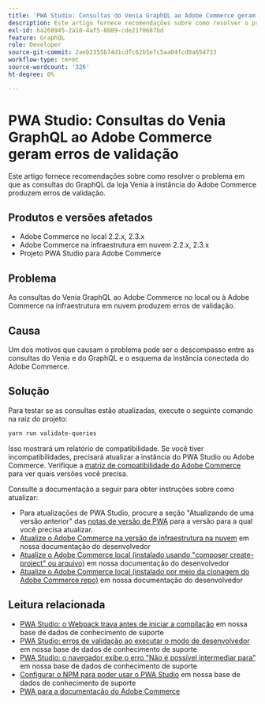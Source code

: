 ```yaml
---
title: 'PWA Studio: Consultas do Venia GraphQL ao Adobe Commerce geram erros de validação'
description: Este artigo fornece recomendações sobre como resolver o problema em que as consultas do GraphQL da loja Venia à instância do Adobe Commerce produzem erros de validação.
exl-id: ba268945-2a10-4af5-8089-cde21f0687bd
feature: GraphQL
role: Developer
source-git-commit: 2aeb2355b74d1cdfc62b5e7c5aa04fcd0a654733
workflow-type: tm+mt
source-wordcount: '326'
ht-degree: 0%

---
```


# PWA Studio: Consultas do Venia GraphQL ao Adobe Commerce geram erros de validação

Este artigo fornece recomendações sobre como resolver o problema em que as consultas do GraphQL da loja Venia à instância do Adobe Commerce produzem erros de validação.

## Produtos e versões afetados

* Adobe Commerce no local 2.2.x, 2.3.x
* Adobe Commerce na infraestrutura em nuvem 2.2.x, 2.3.x
* Projeto PWA Studio para Adobe Commerce

## Problema

As consultas do Venia GraphQL ao Adobe Commerce no local ou à Adobe Commerce na infraestrutura em nuvem produzem erros de validação.

## Causa

Um dos motivos que causam o problema pode ser o descompasso entre as consultas do Venia e do GraphQL e o esquema da instância conectada do Adobe Commerce.

## Solução

Para testar se as consultas estão atualizadas, execute o seguinte comando na raiz do projeto:

```bash
yarn run validate-queries
```

Isso mostrará um relatório de compatibilidade. Se você tiver incompatibilidades, precisará atualizar a instância do PWA Studio ou Adobe Commerce. Verifique a [matriz de compatibilidade do Adobe Commerce](https://developer.adobe.com/commerce/pwa-studio/integrations/adobe-commerce/version-compatibility/) para ver quais versões você precisa.

Consulte a documentação a seguir para obter instruções sobre como atualizar:

* Para atualizações de PWA Studio, procure a seção &quot;Atualizando de uma versão anterior&quot; das [notas de versão de PWA](https://github.com/magento/pwa-studio/releases/) para a versão para a qual você precisa atualizar.
* [Atualize o Adobe Commerce na versão de infraestrutura na nuvem](https://experienceleague.adobe.com/pt-br/docs/commerce-cloud-service/user-guide/develop/upgrade/commerce-version) em nossa documentação do desenvolvedor
* [Atualize o Adobe Commerce local (instalado usando &quot;composer create-project&quot; ou arquivo)](https://experienceleague.adobe.com/pt-br/docs/commerce-operations/upgrade-guide/implementation/perform-upgrade) em nossa documentação do desenvolvedor
* [Atualize o Adobe Commerce local (instalado por meio da clonagem do Adobe Commerce repo)](https://experienceleague.adobe.com/pt-br/docs/commerce-operations/upgrade-guide/developer/git-installs) em nossa documentação do desenvolvedor

## Leitura relacionada

* [PWA Studio: o Webpack trava antes de iniciar a compilação](/help/troubleshooting/miscellaneous/pwa-studio-webpack-hangs-before-beginning-compilation.md) em nossa base de dados de conhecimento de suporte
* [PWA Studio: erros de validação ao executar o modo de desenvolvedor](/help/troubleshooting/miscellaneous/pwa-studio-validation-errors-when-running-developer-mode.md) em nossa base de dados de conhecimento de suporte
* [PWA Studio: o navegador exibe o erro &quot;Não é possível intermediar para&quot;](/help/troubleshooting/miscellaneous/pwa-studio-browser-displays-cannot-proxy-to-error.md) em nossa base de dados de conhecimento de suporte
* [Configurar o NPM para poder usar o PWA Studio](/help/how-to/general/configure-npm-to-be-able-to-use-pwa-studio.md) em nossa base de dados de conhecimento de suporte
* [PWA para a documentação do Adobe Commerce](https://magento.github.io/pwa-studio/)
